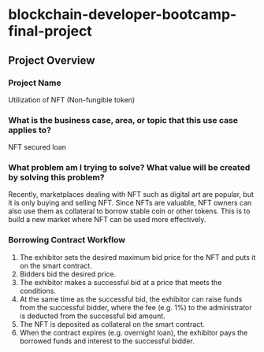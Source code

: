 # blockchain-developer-bootcamp-final-project
## Project Overview

### Project Name
Utilization of NFT (Non-fungible token)

### What is the business case, area, or topic that this use case applies to?
NFT secured loan

### What problem am I trying to solve? What value will be created by solving this problem?
Recently, marketplaces dealing with NFT such as digital art are popular, but it is only buying and selling NFT. 
Since NFTs are valuable, NFT owners can also use them as collateral to borrow stable coin or other tokens. 
This is to build a new market where NFT can be used more effectively.

### Borrowing Contract Workflow
1. The exhibitor sets the desired maximum bid price for the NFT and puts it on the smart contract.
2. Bidders bid the desired price.
3. The exhibitor makes a successful bid at a price that meets the conditions.
4. At the same time as the successful bid, the exhibitor can raise funds from the successful bidder, where the fee (e.g. 1%) to the administrator is deducted from the successful bid amount.
5. The NFT is deposited as collateral on the smart contract.
6. When the contract expires (e.g. overnight loan), the exhibitor pays the borrowed funds and interest to the successful bidder.
